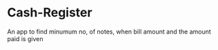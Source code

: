 # Cash-Register
 An app to find minumum no, of notes, when bill amount and the amount paid is given 
